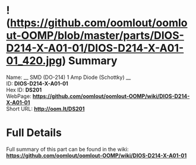 
!(https://github.com/oomlout/oomlout-OOMP/blob/master/parts/DIOS-D214-X-A01-01/DIOS-D214-X-A01-01_420.jpg)
Summary
=================
  
Name: __ SMD (DO-214) 1 Amp Diode (Schottky) __    
ID: __DIOS-D214-X-A01-01__   
Hex ID: __DS201__   
WebPage: __https://github.com/oomlout/oomlout-OOMP/wiki/DIOS-D214-X-A01-01__   
Short URL: __http://oom.lt/DS201__   

Full Details
==========================
Full summary of this part can be found in the wiki:   
__https://github.com/oomlout/oomlout-OOMP/wiki/DIOS-D214-X-A01-01__    

